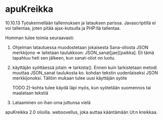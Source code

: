 apuKreikka
==========
10.10.13
Työskennellään tallennuksen ja latauksen parissa.
Javascriptillä ei voi tallentaa, joten pitää ajax-kutsulla ja PHP:llä tallentaa.

Homman tulee toimia seuraavasti:
1) Ohjelman latautuessa muodostetaan jokaisesta Sana-oliosta JSON merkkijono 
    => laitetaan taulukkoon: JSON_sanat[jae][paikka]. Eli tämä tapahtuu heti sen
    jälkeen, kun sanat-oliot on luotu.
2) käyttäjän syöttäessä jotain => tarkista(). Ennen kuin tarkistetaan metodi 
    muuttaa JSON_sanat taulukosta ko. kohdan tekstin uudenlaiseksi 
    JSON merkkijonoksi. Tällöin mukaan tulee uusi käyttäjän syöte
    
    TODO
    2)-kohta tulee käydä läpi myös, kun syötetään suomennos tai maalataan tekstiä

3) Lataaminen on ihan oma juttunsa vielä



apuKreikka 2.0 olioilla.
websovellus, joka auttaa kääntämään Ut:n kreikkaa.

